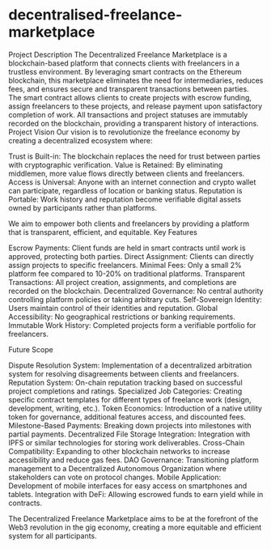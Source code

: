 # decentralised-freelance-marketplace
Project Description
The Decentralized Freelance Marketplace is a blockchain-based platform that connects clients with freelancers in a trustless environment. By leveraging smart contracts on the Ethereum blockchain, this marketplace eliminates the need for intermediaries, reduces fees, and ensures secure and transparent transactions between parties.
The smart contract allows clients to create projects with escrow funding, assign freelancers to these projects, and release payment upon satisfactory completion of work. All transactions and project statuses are immutably recorded on the blockchain, providing a transparent history of interactions.
Project Vision
Our vision is to revolutionize the freelance economy by creating a decentralized ecosystem where:

Trust is Built-in: The blockchain replaces the need for trust between parties with cryptographic verification.
Value is Retained: By eliminating middlemen, more value flows directly between clients and freelancers.
Access is Universal: Anyone with an internet connection and crypto wallet can participate, regardless of location or banking status.
Reputation is Portable: Work history and reputation become verifiable digital assets owned by participants rather than platforms.

We aim to empower both clients and freelancers by providing a platform that is transparent, efficient, and equitable.
Key Features

Escrow Payments: Client funds are held in smart contracts until work is approved, protecting both parties.
Direct Assignment: Clients can directly assign projects to specific freelancers.
Minimal Fees: Only a small 2% platform fee compared to 10-20% on traditional platforms.
Transparent Transactions: All project creation, assignments, and completions are recorded on the blockchain.
Decentralized Governance: No central authority controlling platform policies or taking arbitrary cuts.
Self-Sovereign Identity: Users maintain control of their identities and reputation.
Global Accessibility: No geographical restrictions or banking requirements.
Immutable Work History: Completed projects form a verifiable portfolio for freelancers.

Future Scope

Dispute Resolution System: Implementation of a decentralized arbitration system for resolving disagreements between clients and freelancers.
Reputation System: On-chain reputation tracking based on successful project completions and ratings.
Specialized Job Categories: Creating specific contract templates for different types of freelance work (design, development, writing, etc.).
Token Economics: Introduction of a native utility token for governance, additional features access, and discounted fees.
Milestone-Based Payments: Breaking down projects into milestones with partial payments.
Decentralized File Storage Integration: Integration with IPFS or similar technologies for storing work deliverables.
Cross-Chain Compatibility: Expanding to other blockchain networks to increase accessibility and reduce gas fees.
DAO Governance: Transitioning platform management to a Decentralized Autonomous Organization where stakeholders can vote on protocol changes.
Mobile Application: Development of mobile interfaces for easy access on smartphones and tablets.
Integration with DeFi: Allowing escrowed funds to earn yield while in contracts.

The Decentralized Freelance Marketplace aims to be at the forefront of the Web3 revolution in the gig economy, creating a more equitable and efficient system for all participants.
